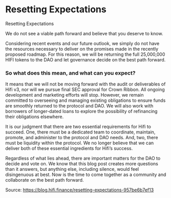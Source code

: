 
# Resetting Expectations

Resetting Expectations

We do not see a viable path forward and believe that you deserve to know.

Considering recent events and our future outlook, we simply do not have the resources necessary to deliver on the promises made in the recently proposed roadmap. For this reason, we will be returning the full 25,000,000 HIFI tokens to the DAO and let governance decide on the best path forward.

### So what does this mean, and what can you expect?

It means that we will not be moving forward with the audit or deliverables of Hifi v3, nor will we pursue final SEC approval for Crown Ribbon. All ongoing development and marketing efforts will stop. However, we remain committed to overseeing and managing existing obligations to ensure funds are smoothly returned to the protocol and DAO. We will also work with borrowers of longer-dated loans to explore the possibility of refinancing their obligations elsewhere.

It is our judgment that there are two essential requirements for Hifi to succeed. One, there must be a dedicated team to coordinate, maintain, promote, and administer to the protocol and DAO needs. And, two, there must be liquidity within the protocol. We no longer believe that we can deliver both of these essential ingredients for Hifi’s success.

Regardless of what lies ahead, there are important matters for the DAO to decide and vote on. We know that this blog post creates more questions than it answers, but anything else, including silence, would feel disingenuous at best. Now is the time to come together as a community and collaborate on the best path forward.


Source: https://blog.hifi.finance/resetting-expectations-957be6b7ef13
